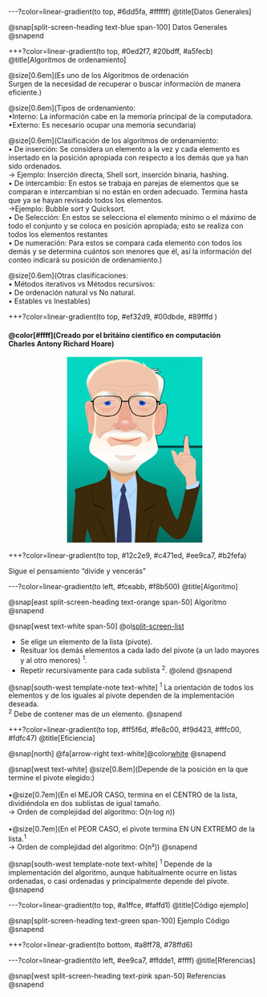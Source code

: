 ---?color=linear-gradient(to top, #6dd5fa, #ffffff)
@title[Datos Generales]

@snap[split-screen-heading text-blue span-100]
Datos Generales
@snapend

+++?color=linear-gradient(to top, #0ed2f7, #20bdff, #a5fecb)
@title[Algoritmos de ordenamiento]

@size[0.6em](Es uno de los Algoritmos de ordenación<br>Surgen de la necesidad de recuperar o buscar información de manera eficiente.)

@size[0.6em](Tipos de ordenamiento:
<br>•Interno: La información cabe en la memoria principal de la computadora.
<br>•Externo: Es necesario ocupar una memoria secundaria)

@size[0.6em](Clasificación de los algoritmos de ordenamiento:
<br>•	De inserción: Se considera un elemento a la vez y cada elemento es insertado en la posición apropiada con respecto a los demás que ya han sido ordenados.
<br>->	Ejemplo: Inserción directa, Shell sort, inserción binaria, hashing.
<br>•	De intercambio: En estos se trabaja en parejas de elementos que se comparan e intercambian si no están en orden adecuado. Termina hasta que ya se hayan revisado todos los elementos.
<br>->Ejemplo: Bubble sort y Quicksort.
<br>•	De Selección: En estos se selecciona el elemento mínimo o el máximo de todo el conjunto y se coloca en posición apropiada; esto se realiza con todos los elementos restantes
<br>•	De numeración: Para estos se compara cada elemento con todos los demás y se determina cuántos son menores que él, así la información del conteo indicará su posición de ordenamiento.)

@size[0.6em](Otras clasificaciones:
<br>•	Métodos iterativos vs Métodos recursivos:
<br>•	De ordenación natural vs No natural.
<br>•	Estables vs Inestables)

+++?color=linear-gradient(to top, #ef32d9, #00dbde, #89fffd )

 #### @color[#ffff](Creado por el britáino científico en computación<br>Charles Antony Richard Hoare)

<p align="center">
  <img width="270" height="370" src="https://github.com/SM-gh/Quicksort/blob/master/template/img/CARHoare.png?raw=true">
</p>

+++?color=linear-gradient(to top, #12c2e9, #c471ed, #ee9ca7, #b2fefa)

Sigue el pensamiento “divide y vencerás”

---?color=linear-gradient(to left, #fceabb, #f8b500)
@title[Algoritmo]

@snap[east split-screen-heading text-orange span-50]
Algoritmo
@snapend 

@snap[west text-white span-50]
@ol[split-screen-list](false)
- Se elige un elemento de la lista (pivote).
- Resituar los demás elementos a cada lado del pivote (a un lado mayores y al otro menores) <sup>1</sup>.
- Repetir recursivamente para cada sublista <sup>2</sup>.
@olend
@snapend

@snap[south-west template-note text-white]
<sup>1</sup> La  orientación de todos los elementos y de los iguales al pivote dependen de la  implementación deseada.<br>
<sup>2</sup> Debe  de contener mas de un elemento.
@snapend

+++?color=linear-gradient(to top, #ff5f6d, #fe8c00, #f9d423, #fffc00, #fdfc47)
@title[Eficiencia]

@snap[north]
@fa[arrow-right text-white]@color[white](EFICIENCIA)
@snapend

@snap[west text-white]
@size[0.8em](Depende de la posición en la que termine el pivote elegido:)<br>
<br>•@size[0.7em](En el MEJOR CASO, termina en el CENTRO de la lista, dividiéndola en dos sublistas de igual tamaño.<br>-> Orden de complejidad del algoritmo: O(n·log n))<br>
<br>•@size[0.7em](En el PEOR CASO, el pivote termina EN UN EXTREMO de la lista.<sup>1</sup><br>-> Orden de complejidad del algoritmo: O(n²))
@snapend
  
@snap[south-west template-note text-white]
<sup>1</sup> Depende de la implementación del algoritmo, aunque habitualmente ocurre en listas ordenadas, o casi ordenadas y principalmente depende del pivote.<br>
@snapend

---?color=linear-gradient(to top, #a1ffce, #faffd1)
@title[Código ejemplo]

@snap[split-screen-heading text-green span-100]
Ejemplo Código
@snapend

+++?color=linear-gradient(to bottom, #a8ff78, #78ffd6)

---?color=linear-gradient(to left, #ee9ca7, #ffdde1, #ffff)
@title[Rferencias]

@snap[west split-screen-heading text-pink span-50]
Referencias
@snapend
